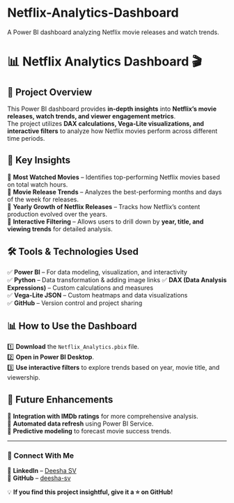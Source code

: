 # Netflix-Analytics-Dashboard
A Power BI dashboard analyzing Netflix movie releases and watch trends.
# 📊 Netflix Analytics Dashboard 🎬  

## 🚀 Project Overview  
This Power BI dashboard provides **in-depth insights** into **Netflix’s movie releases, watch trends, and viewer engagement metrics**.  
The project utilizes **DAX calculations, Vega-Lite visualizations, and interactive filters** to analyze how Netflix movies perform across different time periods.

## 🎯 Key Insights  
🔹 **Most Watched Movies** – Identifies top-performing Netflix movies based on total watch hours.  
🔹 **Movie Release Trends** – Analyzes the best-performing months and days of the week for releases.  
🔹 **Yearly Growth of Netflix Releases** – Tracks how Netflix’s content production evolved over the years.  
🔹 **Interactive Filtering** – Allows users to drill down by **year, title, and viewing trends** for detailed analysis.  

## 🛠 Tools & Technologies Used  
✅ **Power BI** – For data modeling, visualization, and interactivity  
✅ **Python** – Data transformation & adding image links
✅ **DAX (Data Analysis Expressions)** – Custom calculations and measures  
✅ **Vega-Lite JSON** – Custom heatmaps and data visualizations  
✅ **GitHub** – Version control and project sharing  
  

## 📊 How to Use the Dashboard  
1️⃣ **Download** the `Netflix_Analytics.pbix` file.  
2️⃣ **Open in Power BI Desktop**.  
3️⃣ **Use interactive filters** to explore trends based on year, movie title, and viewership.  
 

## 🎯 Future Enhancements  
🔸 **Integration with IMDb ratings** for more comprehensive analysis.  
🔸 **Automated data refresh** using Power BI Service.  
🔸 **Predictive modeling** to forecast movie success trends.  

---

### 🔗 Connect With Me  
📌 **LinkedIn** – [Deesha SV](https://www.linkedin.com/in/deesha-sv/)  
📌 **GitHub** – [deesha-sv](https://github.com/deesha-sv)  

💡 **If you find this project insightful, give it a ⭐ on GitHub!**  
